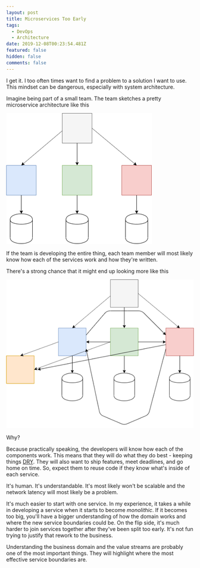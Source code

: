 ```yaml
---
layout: post
title: Microservices Too Early
tags:
  - DevOps
  - Architecture
date: 2019-12-08T00:23:54.481Z
featured: false
hidden: false
comments: false
---
```



I get it. I too often times want to find a problem to a solution I want to use. This mindset can be dangerous, especially with system architecture. 

Imagine being part of a small team. The team sketches a pretty microservice architecture like this

![](/assets/uploads/architecture_a.png "Pretty Architecture")

If the team is developing the entire thing, each team member will most likely know how each of the services work and how they're written.

There's a strong chance that it might end up looking more like this

![](/assets/uploads/architecture_b.png "Ugly Architecture")


Why?

Because practically speaking, the developers will know how each of the components work. This means that they will do what they do best - keeping things [DRY](https://en.wikipedia.org/wiki/Don%27t_repeat_yourself). They will also want to ship features, meet deadlines, and go home on time. So, expect them to reuse code if they know what's inside of each service.

It's human. It's understandable. It's most likely won't be scalable and the network latency will most likely be a problem. 

It's much easier to start with one service. In my experience, it takes a while in developing a service when it starts to become _monolithic_. If it becomes too big, you'll have a bigger understanding of how the domain works and where the new service boundaries could be. On the flip side, it's much harder to join services together after they've been split too early. It's not fun trying to justify that rework to the business. 

Understanding the business domain and the value streams are probably one of the most important things. They will highlight where the most effective service boundaries are.

